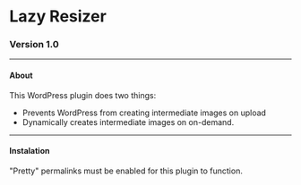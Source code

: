 # Lazy Resizer
### Version 1.0

---

#### About

This WordPress plugin does two things:

 * Prevents WordPress from creating intermediate images on upload
 * Dynamically creates intermediate images on on-demand.

---

#### Instalation

"Pretty" permalinks must be enabled for this plugin to function.